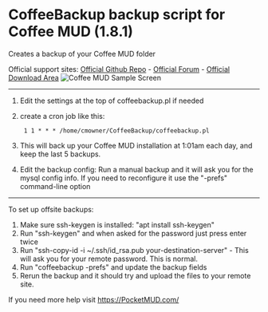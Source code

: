 # CoffeeBackup backup script for Coffee MUD (1.8.1)
Creates a backup of your Coffee MUD folder

Official support sites: [Official Github Repo](https://github.com/fstltna/CoffeeBackup) - [Official Forum](https://pocketmud.com/index.php/forum/server-utils)  - [Official Download Area](https://pocketmud.com/index.php/download-upload/category/4-servers)
![Coffee MUD Sample Screen](https://pocketmud.com/coffee_mud.png) 

---

1. Edit the settings at the top of coffeebackup.pl if needed
2. create a cron job like this:

        1 1 * * * /home/cmowner/CoffeeBackup/coffeebackup.pl

3. This will back up your Coffee MUD installation at 1:01am each day, and keep the last 5 backups.

4. Edit the backup config:
 	Run a manual backup and it will ask you for the mysql config info. If you need to reconfigure it use the "-prefs" command-line option

---

To set up offsite backups:

1. Make sure ssh-keygen is installed: "apt install ssh-keygen"
2. Run "ssh-keygen" and when asked for the password just press enter twice
3. Run "ssh-copy-id -i ~/.ssh/id_rsa.pub your-destination-server" - This will ask you for your remote password. This is normal.
4. Run "coffeebackup -prefs" and update the backup fields
5. Rerun the backup and it should try and upload the files to your remote site.

If you need more help visit https://PocketMUD.com/
